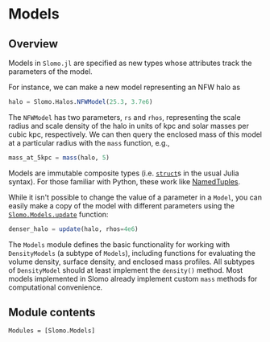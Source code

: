 # Models

## Overview

Models in `Slomo.jl` are specified as new types whose attributes track the parameters of the model.

For instance, we can make a new model representing an NFW halo as

```julia
halo = Slomo.Halos.NFWModel(25.3, 3.7e6)
```

The `NFWModel` has two parameters, `rs` and `rhos`, representing the scale radius and scale density of the halo in units of kpc and solar masses per cubic kpc, respectively.  We can then query the enclosed mass of this model at a particular radius with the `mass` function, e.g.,

```julia
mass_at_5kpc = mass(halo, 5)
```

Models are immutable composite types (i.e. [`struct`](https://docs.julialang.org/en/v1/manual/types/index.html#Composite-Types-1)s in the usual Julia syntax).  For those familiar with Python, these work like [NamedTuples]().

While it isn't possible to change the value of a parameter in a `Model`, you can easily make a copy of the model with different parameters using the [`Slomo.Models.update`](@ref) function:

```julia
denser_halo = update(halo, rhos=4e6)
```

The `Models` module defines the basic functionality for working with `DensityModels` (a subtype of `Models`), including functions for evaluating the volume density, surface density, and enclosed mass profiles.  All subtypes of `DensityModel` should at least implement the `density()` method.  Most models implemented in Slomo already implement custom `mass` methods for computational convenience.

## Module contents

```@autodocs
Modules = [Slomo.Models]
```

